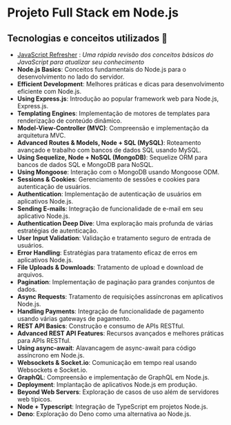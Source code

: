 # Projeto Full Stack em Node.js

## Tecnologias e conceitos utilizados 🚀

- [JavaScript Refresher](js-quick-refresher/) : *Uma rápida revisão dos conceitos básicos do JavaScript para atualizar seu conhecimento*
- **Node.js Basics**: Conceitos fundamentais do Node.js para o desenvolvimento no lado do servidor.
- **Efficient Development**: Melhores práticas e dicas para desenvolvimento eficiente com Node.js.
- **Using Express.js**: Introdução ao popular framework web para Node.js, Express.js.
- **Templating Engines**: Implementação de motores de templates para renderização de conteúdo dinâmico.
- **Model-View-Controller (MVC)**: Compreensão e implementação da arquitetura MVC.
- **Advanced Routes & Models, Node + SQL (MySQL)**: Roteamento avançado e trabalho com bancos de dados SQL usando MySQL.
- **Using Sequelize, Node + NoSQL (MongoDB)**: Sequelize ORM para bancos de dados SQL e MongoDB para NoSQL.
- **Using Mongoose**: Interação com o MongoDB usando Mongoose ODM.
- **Sessions & Cookies**: Gerenciamento de sessões e cookies para autenticação de usuários.
- **Authentication**: Implementação de autenticação de usuários em aplicativos Node.js.
- **Sending E-mails**: Integração de funcionalidade de e-mail em seu aplicativo Node.js.
- **Authentication Deep Dive**: Uma exploração mais profunda de várias estratégias de autenticação.
- **User Input Validation**: Validação e tratamento seguro de entrada de usuários.
- **Error Handling**: Estratégias para tratamento eficaz de erros em aplicativos Node.js.
- **File Uploads & Downloads**: Tratamento de upload e download de arquivos.
- **Pagination**: Implementação de paginação para grandes conjuntos de dados.
- **Async Requests**: Tratamento de requisições assíncronas em aplicativos Node.js.
- **Handling Payments**: Integração de funcionalidade de pagamento usando várias gateways de pagamento.
- **REST API Basics**: Construção e consumo de APIs RESTful.
- **Advanced REST API Features**: Recursos avançados e melhores práticas para APIs RESTful.
- **Using async-await**: Alavancagem de async-await para código assíncrono em Node.js.
- **Websockets & Socket.io**: Comunicação em tempo real usando Websockets e Socket.io.
- **GraphQL**: Compreensão e implementação de GraphQL em Node.js.
- **Deployment**: Implantação de aplicativos Node.js em produção.
- **Beyond Web Servers**: Exploração de casos de uso além de servidores web típicos.
- **Node + Typescript**: Integração de TypeScript em projetos Node.js.
- **Deno**: Exploração do Deno como uma alternativa ao Node.js.
